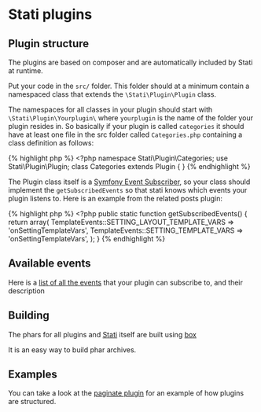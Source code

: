 

# Stati plugins

## Plugin structure

The plugins are based on composer and are automatically included by Stati at runtime.

Put your code in the `src/` folder. This folder should at a minimum contain a namespaced class that extends the `\Stati\Plugin\Plugin` class.

The namespaces for all classes in your plugin should start with `\Stati\Plugin\Yourplugin\` where `yourplugin` is the name of the folder your plugin resides in. So basically if your plugin is called `categories` it should have at least one file in the src folder called `Categories.php` containing a class definition as follows:

{% highlight php %}
    <?php
    namespace Stati\Plugin\Categories;
    use Stati\Plugin\Plugin;
    class Categories extends Plugin
    {
    }
{% endhighlight %}

The Plugin class itself is a [Symfony Event Subscriber](http://symfony.com/doc/current/components/event_dispatcher.html#using-event-subscribers), so your class should implement the `getSubscribedEvents` so that stati knows which events your plugin listens to. Here is an example from the related posts plugin:

{% highlight php %}
    <?php
    public static function getSubscribedEvents()
    {
        return array(
            TemplateEvents::SETTING_LAYOUT_TEMPLATE_VARS => 'onSettingTemplateVars',
            TemplateEvents::SETTING_TEMPLATE_VARS => 'onSettingTemplateVars',
        );
    }
{% endhighlight %}

## Available events

Here is a [list of all the events](events.md) that your plugin can subscribe to, and their description

## Building

The phars for all plugins and [Stati](/) itself are built using [box](https://github.com/box-project/box2)

It is an easy way to build phar archives.

## Examples

You can take a look at the [paginate plugin](https://github.com/jfoucher/stati-paginate-plugin) for an example of how plugins are structured.

